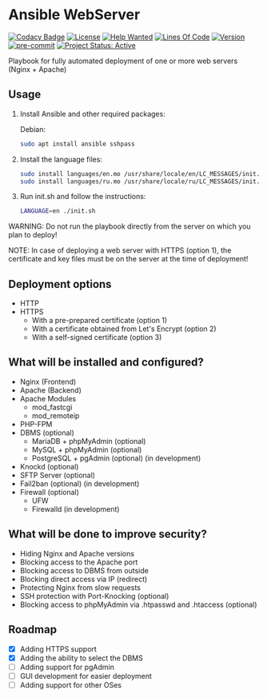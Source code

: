 # Ansible WebServer

[![Codacy Badge](https://api.codacy.com/project/badge/Grade/d3e065c1ec134ece84a2b87b8be9b6f2)](https://app.codacy.com/gh/vitkuz573/Ansible-WebServer?utm_source=github.com&utm_medium=referral&utm_content=vitkuz573/Ansible-WebServer&utm_campaign=Badge_Grade_Settings)
[![License](https://img.shields.io/github/license/vitkuz573/Ansible-WebServer)](https://github.com/vitkuz573/Ansible-WebServer/blob/master/LICENSE)
[![Help Wanted](https://img.shields.io/github/issues/vitkuz573/Ansible-WebServer/help%20wanted?color=green)](https://github.com/vitkuz573/Ansible-WebServer/issues?q=is%3Aissue+is%3Aopen+label%3A%22help+wanted%22)
[![Lines Of Code](https://tokei.rs/b1/github/vitkuz573/Ansible-WebServer?category=code)](https://github.com/vitkuz573/Ansible-WebServer)
[![Version](https://img.shields.io/github/v/release/vitkuz573/Ansible-WebServer?include_prereleases)](https://github.com/vitkuz573/Ansible-WebServer/releases/latest)
[![pre-commit](https://img.shields.io/badge/pre--commit-enabled-brightgreen?logo=pre-commit&logoColor=white)](https://github.com/pre-commit/pre-commit)
[![Project Status: Active](https://www.repostatus.org/badges/latest/active.svg)](https://www.repostatus.org/#active)

Playbook for fully automated deployment of one or more web servers (Nginx + Apache)

## Usage

1) Install Ansible and other required packages:

   Debian:

   ```bash
   sudo apt install ansible sshpass
   ```

2) Install the language files:

   ```bash
   sudo install languages/en.mo /usr/share/locale/en/LC_MESSAGES/init.mo
   sudo install languages/ru.mo /usr/share/locale/ru/LC_MESSAGES/init.mo
   ```

3) Run init.sh and follow the instructions:

   ```bash
   LANGUAGE=en ./init.sh
   ```

WARNING: Do not run the playbook directly from the server on which you plan to deploy!

NOTE: In case of deploying a web server with HTTPS (option 1), the certificate
and key files must be on the server at the time of deployment!

## Deployment options

- HTTP
- HTTPS
  - With a pre-prepared certificate (option 1)
  - With a certificate obtained from Let's Encrypt (option 2)
  - With a self-signed certificate (option 3)

## What will be installed and configured?

- Nginx (Frontend)
- Apache (Backend)
- Apache Modules
  - mod_fastcgi
  - mod_remoteip
- PHP-FPM
- DBMS (optional)
  - MariaDB + phpMyAdmin (optional)
  - MySQL + phpMyAdmin (optional)
  - PostgreSQL + pgAdmin (optional) (in development)
- Knockd (optional)
- SFTP Server (optional)
- Fail2ban (optional) (in development)
- Firewall (optional)
  - UFW
  - Firewalld (in development)

## What will be done to improve security?

- Hiding Nginx and Apache versions
- Blocking access to the Apache port
- Blocking access to DBMS from outside
- Blocking direct access via IP (redirect)
- Protecting Nginx from slow requests
- SSH protection with Port-Knocking (optional)
- Blocking access to phpMyAdmin via .htpasswd and .htaccess (optional)

## Roadmap

- [X] Adding HTTPS support
- [X] Adding the ability to select the DBMS
- [ ] Adding support for pgAdmin
- [ ] GUI development for easier deployment
- [ ] Adding support for other OSes

